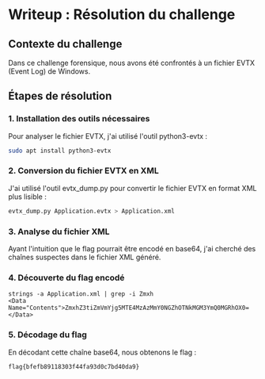 # Writeup : Résolution du challenge

## Contexte du challenge

Dans ce challenge forensique, nous avons été confrontés à un fichier EVTX (Event Log) de Windows.

## Étapes de résolution

### 1. Installation des outils nécessaires

Pour analyser le fichier EVTX, j'ai utilisé l'outil python3-evtx :

```bash
sudo apt install python3-evtx
```

### 2. Conversion du fichier EVTX en XML

J'ai utilisé l'outil evtx_dump.py pour convertir le fichier EVTX en format XML plus lisible :

```bash
evtx_dump.py Application.evtx > Application.xml
```

### 3. Analyse du fichier XML

Ayant l'intuition que le flag pourrait être encodé en base64, j'ai cherché des chaînes suspectes dans le fichier XML généré.

### 4. Découverte du flag encodé


```
strings -a Application.xml | grep -i Zmxh
<Data Name="Contents">ZmxhZ3tiZmVmYjg5MTE4MzAzMmY0NGZhOTNkMGM3YmQ0MGRhOX0=  </Data>
```

### 5. Décodage du flag

En décodant cette chaîne base64, nous obtenons le flag :

```
flag{bfefb89118303f44fa93d0c7bd40da9}
```


